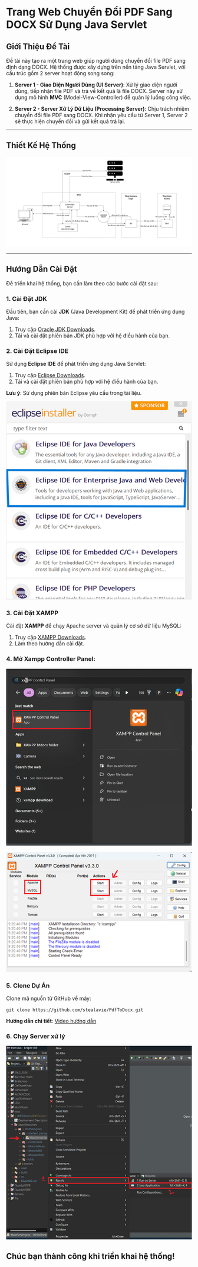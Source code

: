 # Trang Web Chuyển Đổi PDF Sang DOCX Sử Dụng Java Servlet

## Giới Thiệu Đề Tài

Đề tài này tạo ra một trang web giúp người dùng chuyển đổi file PDF sang định dạng DOCX. Hệ thống được xây dựng trên nền tảng Java Servlet, với cấu trúc gồm 2 server hoạt động song song:

1. **Server 1 - Giao Diện Người Dùng (UI Server)**: Xử lý giao diện người dùng, tiếp nhận file PDF và trả về kết quả là file DOCX. Server này sử dụng mô hình **MVC** (Model-View-Controller) để quản lý luồng công việc.
   
2. **Server 2 - Server Xử Lý Dữ Liệu (Processing Server)**: Chịu trách nhiệm chuyển đổi file PDF sang DOCX. Khi nhận yêu cầu từ Server 1, Server 2 sẽ thực hiện chuyển đổi và gửi kết quả trả lại.

---

## Thiết Kế Hệ Thống

![Kiến trúc hệ thống](./asset/image/systemArchitecture.png)

---

## Hướng Dẫn Cài Đặt

Để triển khai hệ thống, bạn cần làm theo các bước cài đặt sau:

### 1. Cài Đặt JDK

Đầu tiên, bạn cần cài **JDK** (Java Development Kit) để phát triển ứng dụng Java:

1. Truy cập [Oracle JDK Downloads](https://www.oracle.com/java/technologies/javase-downloads.html).
2. Tải và cài đặt phiên bản JDK phù hợp với hệ điều hành của bạn.

### 2. Cài Đặt Eclipse IDE

Sử dụng **Eclipse IDE** để phát triển ứng dụng Java Servlet:

1. Truy cập [Eclipse Downloads](https://www.eclipse.org/).
2. Tải và cài đặt phiên bản phù hợp với hệ điều hành của bạn.

**Lưu ý**: Sử dụng phiên bản Eclipse yêu cầu trong tài liệu.

![Eclipse Version](./asset/image/eclipseVersion.png)

### 3. Cài Đặt XAMPP

Cài đặt **XAMPP** để chạy Apache server và quản lý cơ sở dữ liệu MySQL:

1. Truy cập [XAMPP Downloads](https://www.apachefriends.org/).
2. Làm theo hướng dẫn cài đặt.

### 4. Mở Xampp Controller Panel:

![Xampp](./asset/image/xampp.png)

![ApacheMySQL](./asset/image/apachesql.png)

### 5. Clone Dự Án

Clone mã nguồn từ GitHub về máy:

```
git clone https://github.com/stealavie/PdfToDocx.git
```

**Hướng dẫn chi tiết**: [Video hướng dẫn](https://youtu.be/AJlqkaTask8)

### 6. Chạy Server xử lý

![MainServer](./asset/image/mainServer.png)

Chúc bạn thành công khi triển khai hệ thống!
---

